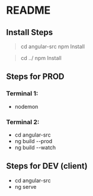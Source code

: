 # README #

## Install Steps
> cd angular-src
> npm Install

> cd ../
> npm Install

## Steps for PROD
### Terminal 1:
* nodemon
### Terminal 2:
* cd angular-src
* ng build --prod
* ng build --watch

## Steps for DEV (client)
* cd angular-src
* ng serve
